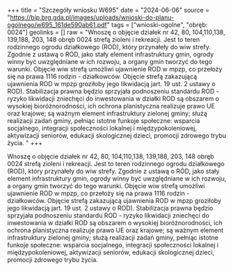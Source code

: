 +++
title = "Szczegóły wniosku W695"
date = "2024-06-06"
source = "https://bip.brg.gda.pl/images/uploads/wnioski-do-planu-ogolnego/w695_161de590ab61.pdf"
tags = ["wnioski-ogolne", "obręb: 0024"]
geolinks = []
raw = "Wnoszę o objęcie działek nr 42, 80, 104,110,138, 139,188, 203, 148 obręb 0024 strefą zioleni i rekreacji. Jest to teren rodzinnego ogrodu działkowego (ROD), który przynałeły do wiw strefy. Zgodnie z ustawą o RÓD, jako stały element infrastruktury gmin, ogrody winny być uwzględniane w ich rozwoju, a organy gmin tworzyć do tego warunki. Objęcie wiw strefą umożliwi ujawnienie ROD w mpzp, co przełoży się na prawa 1116 rodzin - działkowców. Objęcie strefą zakazującą ujawnienia ROD w mpzp groziłoby jego likwidacją jart. 19 ust. 2 ustawy o ROD). Stabilizacja prawna będzio sprzyjała podnoszeniu standardu ROD - ryzyko likwidacji zniechęci do inwestowania w działki ROD są obszarem o wysokiej bioróżnorodności, ich ochrona planistyczna realizuje prawo UE oraz krajowe; są ważnym element infrastruktury zielonej gminy; służą realizacji zadań gminy, pełniąc istotne funkoje społeczne: wsparcia socjalnego, integracji społeczności lokalnej i międzypokoleniowej, aktywizacji seniorów, edukacji skologicznej dzieci, promocji zdrowego trybu życia. "
+++

Wnoszę o objęcie działek nr 42, 80, 104,110,138, 139,188, 203, 148 obręb 0024 strefą zioleni i
rekreacji. Jest to teren rodzinnego ogrodu działkowego (ROD), który przynałeły do wiw strefy. Zgodnie
z ustawą o RÓD, jako stały element infrastruktury gmin, ogrody winny być uwzględniane w ich
rozwoju, a organy gmin tworzyć do tego warunki. Objęcie wiw strefą umożliwi ujawnienie ROD w
mpzp, co przełoży się na prawa 1116 rodzin - działkowców. Objęcie strefą zakazującą ujawnienia ROD
w mpzp groziłoby jego likwidacją jart. 19 ust. 2 ustawy o ROD). Stabilizacja prawna będzio sprzyjała
podnoszeniu standardu ROD - ryzyko likwidacji zniechęci do inwestowania w działki ROD są
obszarem o wysokiej bioróżnorodności, ich ochrona planistyczna realizuje prawo UE oraz krajowe; są
ważnym element infrastruktury zielonej gminy; służą realizacji zadań gminy, pełniąc istotne funkoje
społeczne: wsparcia socjalnego, integracji społeczności lokalnej i międzypokoleniowej, aktywizacji
seniorów, edukacji skologicznej dzieci, promocji zdrowego trybu życia.



